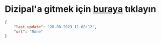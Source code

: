 # Dizipal'a gitmek için [buraya](None) tıklayın
    
```json
{
    "last_update": "28-08-2023 11:08:12",
    "url": "None"
}
```